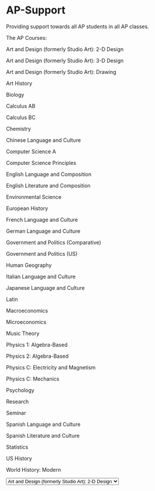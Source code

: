 # AP-Support
Providing support towards all AP students in all AP classes.

The AP Courses:

Art and Design (formerly Studio Art): 2-D Design
<p></p>

Art and Design (formerly Studio Art): 3-D Design
<p></p>

Art and Design (formerly Studio Art): Drawing
<p></p>

Art History
<p></p>

Biology
<p></p>

Calculus AB
<p></p>

Calculus BC
<p></p>

Chemistry
<p></p>

Chinese Language and Culture
<p></p>

Computer Science A
<p></p>

Computer Science Principles
<p></p>

English Language and Composition
<p></p>

English Literature and Composition
<p></p>

Environmental Science
<p></p>

European History
<p></p>

French Language and Culture
<p></p>

German Language and Culture
<p></p>

Government and Politics (Comparative)
<p></p>

Government and Politics (US)
<p></p>

Human Geography
<p></p>

Italian Language and Culture
<p></p>

Japanese Language and Culture
<p></p>

Latin
<p></p>

Macroeconomics
<p></p>

Microeconomics
<p></p>

Music Theory
<p></p>

Physics 1: Algebra-Based
<p></p>

Physics 2: Algebra-Based
<p></p>

Physics C: Electricity and Magnetism
<p></p>

Physics C: Mechanics
<p></p>

Psychology
<p></p>

Research 
<p></p>

Seminar
<p></p>

Spanish Language and Culture
<p></p>

Spanish Literature and Culture
<p></p>

Statistics
<p></p>

US History
<p></p>

World History: Modern
<p></p>
<p>
<select>
  
<option value="Art and Design (formerly Studio Art): 2-D Design">Art and Design (formerly Studio Art): 2-D Design</option>
  
<option value="Art and Design (formerly Studio Art): 3-D Design">Art and Design (formerly Studio Art): 3-D Design</option>
  
<option value="Art and Design (formerly Studio Art): Drawing">Art and Design (formerly Studio Art): Drawing</option>
  
<option value="Art History">Art History</option>
  
<option value="Biology">Biology</option>
  
<option value="Calculus AB">Calculus AB</option>
  
<option value="Calculus BC">Calculus BC</option>
  
<option value="Chemistry">Chemistry</option>
  
<option value="Chinese Language and Culture">Chinese Language and Culture</option>
  
<option value="Computer Science A">Computer Science A</option>
  
<option value="Computer Science Principles">Computer Science Principles</option>
  
<option value="English Language and Composition">English Language and Composition</option>
  
<option value="English Literature and Composition">English Literature and Composition</option>
  
<option value="Environmental Science">Environmental Science</option>
  
<option value="European History">European History</option>
  
<option value="French Language and Culture">French Language and Culture</option>
  
<option value="German Language and Culture">German Language and Culture</option>
  
<option value="Government and Politics (Comparative)">Government and Politics (Comparative)</option>
  
<option value="Government and Politics (US)">Government and Politics (US)</option>
  
<option value="Human Geography">Human Geography</option>
  
<option value="Italian Language and Culture">Italian Language and Culture</option>
  
<option value="Japanese Language and Culture">Japanese Language and Culture</option>
  
<option value="Latin">Latin</option>
  
<option value="Macroeconomics">Macroeconomics</option>
  
<option value="Microeconomics">Microeconomics</option>
  
<option value="Music Theory">Music Theory</option>
  
<option value="Physics 1: Algebra-Based">Physics 1: Algebra-Based</option>
  
<option value="Physics 2: Algebra-Based">Physics 2: Algebra-Based</option>
  
<option value="Physics C: Electricity and Magnetism">Physics C: Electricity and Magnetism</option>
  
<option value="Physics C: Mechanics">Physics C: Mechanics</option>
  
<option value="Psychology">Psychology</option>

<option value="Research">Research</option>

<option value="Seminar">Seminar</option>
  
<option value="Spanish Language and Culture">Spanish Language and Culture
</option>
  
<option value="Spanish Literature and Culture">Spanish Literature and Culture
</option>
  
<option value="Statistics">Statistics</option>
  
<option value="US History">US History</option>
  
<option value="World History: Modern">World History: Modern</option>

</select>
</p>
